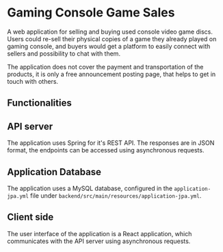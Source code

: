 # Gaming Console Game Sales

A web application for selling and buying used console video game discs. 
Users could re-sell their physical copies of a game they already played on gaming console, 
and buyers would get a platform to easily connect with sellers and possibility to chat with them.

The application does not cover the payment and transportation of the products, it is only a free announcement posting page, 
that helps to get in touch with others.


## Functionalities 

## API server

The application uses Spring for it's REST API. 
The responses are in JSON format, the endpoints can be accessed using asynchronous requests.

## Application Database

The application uses a MySQL database, configured in the `application-jpa.yml` file under 
`backend/src/main/resources/application-jpa.yml`.

## Client side

The user interface of the application is a React application, which communicates
with the API server using asynchronous requests.